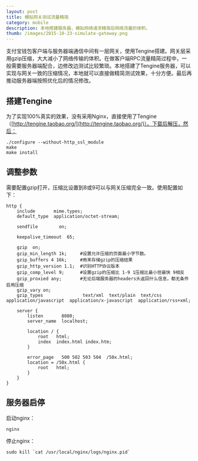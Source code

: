 ```yaml
---
layout: post
title: 模拟网关测试流量精简
category: mobile
description: 本地搭建服务器，模拟网络请求精简后网络流量的体积。
thumb: /images/2015-10-23-simulate-gateway.png
---
```

支付宝钱包客户端与服务器端通信中间有一层网关，使用Tengine搭建。网关层采用gzip压缩，大大减小了网络传输的体积。在做客户端RPC流量精简过程中，一般需要服务器端配合，边修改边测试比较繁琐。本地搭建了Tengine服务器，可以实现与网关一致的压缩情况，本地就可以直接做精简测试效果，十分方便。最后再推动服务器端按照优化后的情况修改。

## 搭建Tengine

为了实现100%真实的效果，没有采用Nginx，直接使用了Tengine（[http://tengine.taobao.org/](http://tengine.taobao.org/)）。下载后解压，然后：
```
./configure --without-http_ssl_module
make
make install
```

## 调整参数

需要配置gzip打开，压缩比设置到8或9可以与网关压缩完全一致。使用配置如下：

```
http {
    include       mime.types;
    default_type  application/octet-stream;

    sendfile        on;
    
    keepalive_timeout  65;

    gzip  on;
    gzip_min_length 1k;     #设置允许压缩的页面最小字节数。
    gzip_buffers 4 16k;     #用来存储gzip的压缩结果
    gzip_http_version 1.1;  #识别HTTP协议版本
    gzip_comp_level 9;      #设置gzip的压缩比 1-9 1压缩比最小但最快 9相反
    gzip_proxied any;       #无论后端服务器的headers头返回什么信息，都无条件启用压缩
    gzip_vary on;
    gzip_types               text/xml  text/plain  text/css  application/javascript  application/x-javascript  application/rss+xml;

    server {
        listen       8080;
        server_name  localhost;

        location / {
            root   html;
            index  index.html index.htm;
        }

        error_page   500 502 503 504  /50x.html;
        location = /50x.html {
            root   html;
        }
    }
}
```

## 服务器启停

启动nginx：

```
nginx
```

停止nginx：
```
sudo kill `cat /usr/local/nginx/logs/nginx.pid` 
```